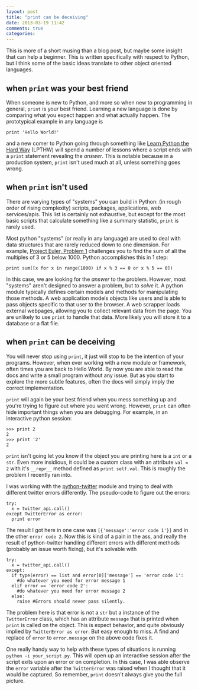 ```yaml
---
layout: post
title: "print can be deceiving"
date: 2013-03-19 11:42
comments: true
categories: 
---
```


This is more of a short musing than a blog post, but maybe some insight that can help a beginner. This is written specifically with respect to Python, but I think some of the basic ideas translate to other object oriented languages.

when `print` was your best friend
-----------------

When someone is new to Python, and more so when new to programming in general, `print` is your best friend. Learning a new language is done by comparing what you expect happen and what actually happen. The prototypical example in any language is

    print 'Hello World!'

and a new comer to Python going through something like [Learn Python the Hard Way](http://learnpythonthehardway.org/) (LPTHW) will spend a number of lessons where a script ends with a `print` statement revealing the *answer*. This is notable because in a production system, `print` isn't used much at all, unless something goes wrong.

<!-- more -->

when `print` isn't used
-------------------

There are varying types of "systems" you can build in Python: (in rough order of rising complexity) scripts, packages, applications, web services/apis. This list is certainly not exhaustive, but except for the most basic scripts that calculate something like a summary statistic, `print` is rarely used.

Most python "systems" (or really in any language) are used to deal with data structures that are rarely reduced down to one dimension. For example, [Project Euler, Problem 1](http://projecteuler.net/problem=1) challenges you to find the sum of all the multiples of 3 or 5 below 1000. Python accomplishes this in 1 step:

    print sum([x for x in range(1000) if x % 3 == 0 or x % 5 == 0])

In this case, we are looking for the *answer* to the problem. However, most "systems" aren't designed to answer a problem, but to *solve* it. A python module typically defines certain models and methods for manipulating those methods. A web application models objects like users and is able to pass objects specific to that user to the browser. A web scrapper loads external webpages, allowing you to collect relevant data from the page. You are unlikely to use `print` to handle that data. More likely you will store it to a database or a flat file.

when `print` can be deceiving
--------------------

You will never stop using `print`, it just will stop to be the intention of your programs. However, when ever working with a new module or framework, often times you are back to Hello World. By now you are able to read the docs and write a small program without any issue. But as you start to explore the more subtle features, often the docs will simply imply the correct implementation.

`print` will again be your best friend when you mess something up and you're trying to figure out where you went wrong. However, `print` can often hide important things when you are debugging. For example, in an interactive python session:

    >>> print 2
    2
    >>> print '2'
    2

`print` isn't going let you know if the object you are printing here is a `int` or a `str`. Even more insidious, it could be a custom class with an attribute `val = 2` with it's `__repr__` method defined as `print self.val`. This is roughly the problem I recently ran into.

I was working with the [python-twitter](https://github.com/bear/python-twitter) module and trying to deal with different twitter errors differently. The pseudo-code to figure out the errors:

    try:
      x = twitter_api.call()
    except TwitterError as error:
      print error

The result I got here in one case was `[{'message':'error code 1'}]` and in the other `error code 2`. Now this is kind of a pain in the ass, and really the result of python-twitter handling different errors with different methods (probably an issue worth fixing), but it's solvable with

    try:
      x = twitter_api.call()
    except:
      if type(error) == list and error[0]['message'] == 'error code 1':
        #do whatever you need for error message 1
      elif error == 'error code 2':
        #do whatever you need for error message 2
      else:
        raise #Errors should never pass silently.

The problem here is that error is not a `str` but a instance of the `TwitterError` class, which has an attribute `message` that is printed when `print` is called on the object. This is expect behavior, and quite obviously implied by `TwitterError as error`. But easy enough to miss. A find and replace of `error` to `error.message` on the above code fixes it.

One really handy way to help with these types of situations is running `python -i your_script.py`. This will open up an interactive session after the script exits upon an error or on completion. In this case, I was able observe the `error` variable after the `TwitterError` was raised when I thought that it would be captured. So remember, `print` doesn't always give you the full picture.